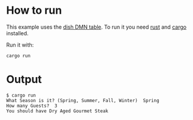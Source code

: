 # How to run

This example uses the [dish DMN table][]. To run it you need [rust][] and
[cargo][] installed.

Run it with:
```
cargo run
```

# Output

```
$ cargo run
What Season is it? (Spring, Summer, Fall, Winter)  Spring
How many Guests?  3
You should have Dry Aged Gourmet Steak
```


[dish DMN table]: https://dmn.camunda.cloud/view/index.html?key=example-dish
[rust]: https://www.rust-lang.org/downloads.html
[cargo]: https://crates.io/install
